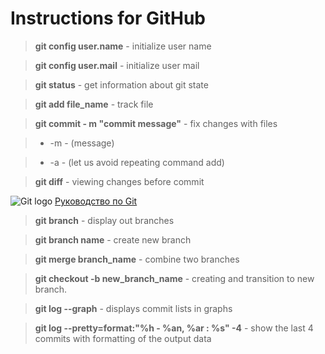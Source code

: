 # Instructions for GitHub

>**git config user.name** - initialize user name

>**git config user.mail** - initialize user mail

>**git status** - get information about git state

>**git add file_name** - track file

>**git commit - m "commit message"** - fix changes with files

> - -m - (message)

> - -a - (let us avoid repeating command add)

> **git diff** - viewing changes before commit

![Git logo](https://miro.medium.com/max/1400/0*jIyGQA6mkKZ8Rc2w.jpg)
[Руководство по Git](https://github.com/cyberspacedk/Git-commands "Help")

> **git branch** - display out branches

> **git branch name** - create new branch

> **git merge branch_name** - combine two branches

>**git checkout -b new_branch_name** - creating and transition to new branch.

>**git log --graph** - displays commit lists in graphs

>**git log --pretty=format:"%h - %an, %ar : %s" -4** - show the last 4 commits with formatting of the output data